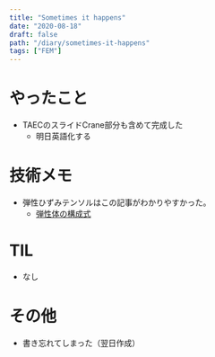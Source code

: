 ```yaml
---
title: "Sometimes it happens"
date: "2020-08-18"
draft: false
path: "/diary/sometimes-it-happens"
tags: ["FEM"]
---
```


# やったこと

+ TAECのスライドCrane部分も含めて完成した
  + 明日英語化する

# 技術メモ

+ 弾性ひずみテンソルはこの記事がわかりやすかった。
  + [弾性体の構成式](http://solid4.mech.okayama-u.ac.jp/%E5%BC%BE%E6%80%A7%E4%BD%93%E3%81%AE%E6%A7%8B%E6%88%90%E5%BC%8F.pdf)

# TIL

+ なし

# その他

+ 書き忘れてしまった（翌日作成）
